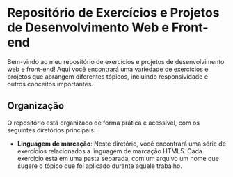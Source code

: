 
# Repositório de Exercícios e Projetos de Desenvolvimento Web e Front-end

Bem-vindo ao meu repositório de exercícios e projetos de desenvolvimento web e front-end! Aqui você encontrará uma variedade de exercícios e projetos que abrangem diferentes tópicos, incluindo responsividade e outros conceitos importantes.

## Organização

O repositório está organizado de forma prática e acessível, com os seguintes diretórios principais:

- **Linguagem de marcação**: Neste diretório, você encontrará uma série de exercícios relacionados a linguagem de marcação HTML5. Cada exercício está em uma pasta separada, com um arquivo um nome que sugere o tópico que foi aplicado durante aquele trabalho. 
